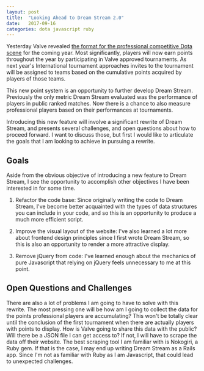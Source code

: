 ```yaml
---
layout: post
title:  "Looking Ahead to Dream Stream 2.0"
date:   2017-09-16
categories: dota javascript ruby
---
```

Yesterday Valve revealed [the format for the professional competitive Dota scene](http://blog.dota2.com/2017/09/the-dota-pro-circuit/) for the coming year. Most significantly, players will now earn points throughout the year by participating in Valve approved tournaments. As next year's International tournament approaches invites to the tournament will be assigned to teams based on the cumulative points acquired by players of those teams.

This new point system is an opportunity to further develop Dream Stream. Previously the only metric Dream Stream evaluated was the performance of players in public ranked matches. Now there is a chance to also measure professional players based on their performances at tournaments.

Introducing this new feature will involve a significant rewrite of Dream Stream, and presents several challenges, and open questions about how to proceed forward. I want to discuss those, but first I would like to articulate the goals that I am looking to achieve in pursuing a rewrite.

Goals
-----

Aside from the obvious objective of introducing a new feature to Dream Stream, I see the opportunity to accomplish other objectives I have been interested in for some time.

1.    Refactor the code base: Since originally writing the code to Dream Stream, I've become better acquainted with the types of data structures you can include in your code, and so this is an opportunity to produce a much more efficient script.

2.    Improve the visual layout of the website: I've also learned a lot more about frontend design principles since I first wrote Dream Stream, so this is also an opportunity to render a more attractive display.

3.    Remove jQuery from code: I've learned enough about the mechanics of pure Javascript that relying on jQuery feels unnecessary to me at this point.

Open Questions and Challenges
-----------------------------

There are also a lot of problems I am going to have to solve with this rewrite. The most pressing one will be how am I going to collect the data for the points professional players are accumulating? This won't be totally clear until the conclusion of the first tournament when there are actually players with points to display. How is Valve going to share this data with the public? Will there be a JSON file I can get access to? If not, I will have to scrape the data off their website. The best scraping tool I am familiar with is Nokogiri, a Ruby gem. If that is the case, I may end up writing Dream Stream as a Rails app. Since I'm not as familiar with Ruby as I am Javascript, that could lead to unexpected challenges.
